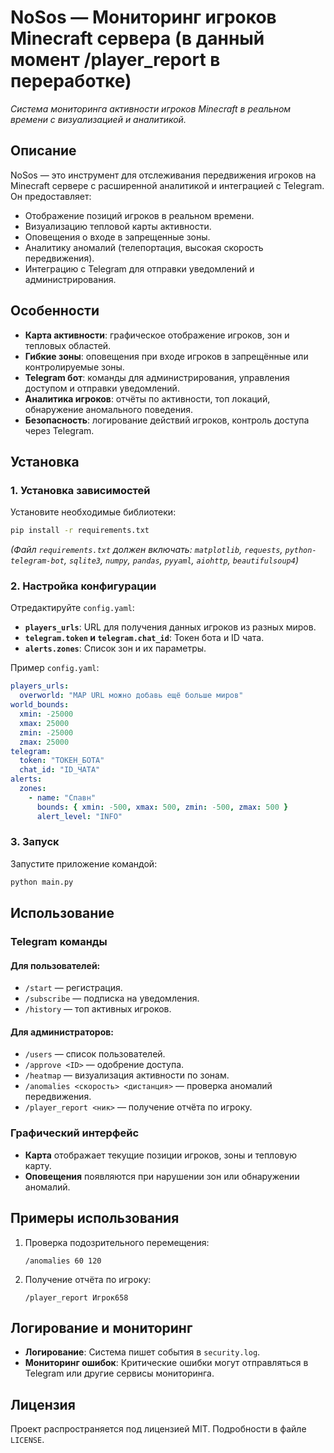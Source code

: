 # NoSos — Мониторинг игроков Minecraft сервера (в данный момент /player_report в переработке)

*Система мониторинга активности игроков Minecraft в реальном времени с визуализацией и аналитикой.*

## Описание
NoSos — это инструмент для отслеживания передвижения игроков на Minecraft сервере с расширенной аналитикой и интеграцией с Telegram. Он предоставляет:
- Отображение позиций игроков в реальном времени.
- Визуализацию тепловой карты активности.
- Оповещения о входе в запрещенные зоны.
- Аналитику аномалий (телепортация, высокая скорость передвижения).
- Интеграцию с Telegram для отправки уведомлений и администрирования.

## Особенности
- **Карта активности**: графическое отображение игроков, зон и тепловых областей.
- **Гибкие зоны**: оповещения при входе игроков в запрещённые или контролируемые зоны.
- **Telegram бот**: команды для администрирования, управления доступом и отправки уведомлений.
- **Аналитика игроков**: отчёты по активности, топ локаций, обнаружение аномального поведения.
- **Безопасность**: логирование действий игроков, контроль доступа через Telegram.

## Установка
### 1. Установка зависимостей
Установите необходимые библиотеки:
```bash
pip install -r requirements.txt
```
_(Файл `requirements.txt` должен включать: `matplotlib`, `requests`, `python-telegram-bot`, `sqlite3`, `numpy`, `pandas`, `pyyaml`, `aiohttp`, `beautifulsoup4`)_

### 2. Настройка конфигурации
Отредактируйте `config.yaml`:
- **`players_urls`**: URL для получения данных игроков из разных миров.
- **`telegram.token` и `telegram.chat_id`**: Токен бота и ID чата.
- **`alerts.zones`**: Список зон и их параметры.

Пример `config.yaml`:
```yaml
players_urls:
  overworld: "MAP URL можно добавь ещё больше миров"
world_bounds:
  xmin: -25000
  xmax: 25000
  zmin: -25000
  zmax: 25000
telegram:
  token: "ТОКЕН_БОТА"
  chat_id: "ID_ЧАТА"
alerts:
  zones:
    - name: "Спавн"
      bounds: { xmin: -500, xmax: 500, zmin: -500, zmax: 500 }
      alert_level: "INFO"
```

### 3. Запуск
Запустите приложение командой:
```bash
python main.py
```

## Использование
### Telegram команды
#### Для пользователей:
- `/start` — регистрация.
- `/subscribe` — подписка на уведомления.
- `/history` — топ активных игроков.

#### Для администраторов:
- `/users` — список пользователей.
- `/approve <ID>` — одобрение доступа.
- `/heatmap` — визуализация активности по зонам.
- `/anomalies <скорость> <дистанция>` — проверка аномалий передвижения.
- `/player_report <ник>` — получение отчёта по игроку.

### Графический интерфейс
- **Карта** отображает текущие позиции игроков, зоны и тепловую карту.
- **Оповещения** появляются при нарушении зон или обнаружении аномалий.

## Примеры использования
1. Проверка подозрительного перемещения:
   ```
   /anomalies 60 120
   ```
2. Получение отчёта по игроку:
   ```
   /player_report Игрок658
   ```

## Логирование и мониторинг
- **Логирование**: Система пишет события в `security.log`.
- **Мониторинг ошибок**: Критические ошибки могут отправляться в Telegram или другие сервисы мониторинга.

## Лицензия
Проект распространяется под лицензией MIT. Подробности в файле `LICENSE`.
